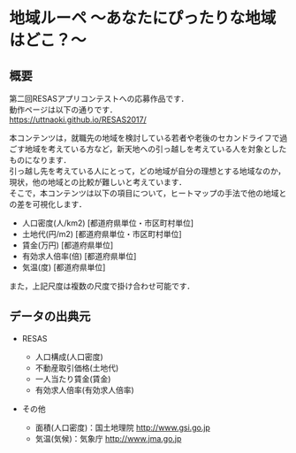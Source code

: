 # 地域ルーペ 〜あなたにぴったりな地域はどこ？〜

## 概要
第二回RESASアプリコンテストへの応募作品です．  
動作ページは以下の通りです．  
https://uttnaoki.github.io/RESAS2017/  

本コンテンツは，就職先の地域を検討している若者や老後のセカンドライフで過ごす地域を考えている方など，新天地への引っ越しを考えている人を対象としたものになります．  
引っ越し先を考えている人にとって，どの地域が自分の理想とする地域なのか，
現状，他の地域との比較が難しいと考えています．  
そこで，本コンテンツは以下の項目について，ヒートマップの手法で他の地域との差を可視化します．
- 人口密度(人/km2) [都道府県単位・市区町村単位]
- 土地代(円/m2) [都道府県単位・市区町村単位]
- 賃金(万円) [都道府県単位]
- 有効求人倍率(倍) [都道府県単位]
- 気温(度) [都道府県単位]

また，上記尺度は複数の尺度で掛け合わせ可能です．

## データの出典元
- RESAS
  - 人口構成(人口密度)
  - 不動産取引価格(土地代)
  - 一人当たり賃金(賃金)
  - 有効求人倍率(有効求人倍率)

- その他
  - 面積(人口密度)：国土地理院 http://www.gsi.go.jp
  - 気温(気候)：気象庁 http://www.jma.go.jp
